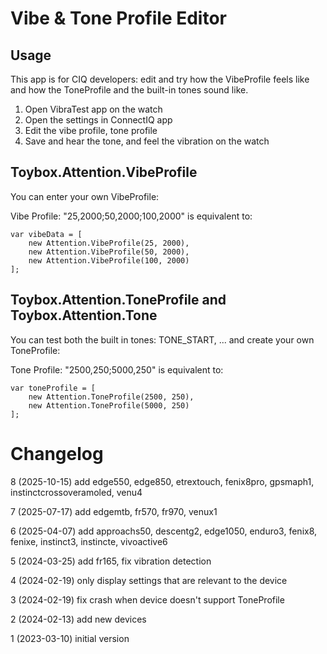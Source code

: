 # Vibe & Tone Profile Editor

## Usage

This app is for CIQ developers: edit and try how the VibeProfile feels like and how the ToneProfile and the built-in tones sound like.

1. Open VibraTest app on the watch
2. Open the settings in ConnectIQ app
3. Edit the vibe profile, tone profile
4. Save and hear the tone, and feel the vibration on the watch

## Toybox.Attention.VibeProfile

You can enter your own VibeProfile:

Vibe Profile: "25,2000;50,2000;100,2000" is equivalent to:

    var vibeData = [
        new Attention.VibeProfile(25, 2000),
        new Attention.VibeProfile(50, 2000),
        new Attention.VibeProfile(100, 2000)
    ];

## Toybox.Attention.ToneProfile and Toybox.Attention.Tone

You can test both the built in tones: TONE_START, ... and create your own ToneProfile: 

Tone Profile: "2500,250;5000,250" is equivalent to:

    var toneProfile = [
        new Attention.ToneProfile(2500, 250),
        new Attention.ToneProfile(5000, 250)
    ];


# Changelog

8 (2025-10-15) add edge550, edge850, etrextouch, fenix8pro, gpsmaph1, instinctcrossoveramoled, venu4

7 (2025-07-17) add edgemtb, fr570, fr970, venux1

6 (2025-04-07) add approachs50, descentg2, edge1050, enduro3, fenix8, fenixe, instinct3, instincte, vivoactive6

5 (2024-03-25) add fr165, fix vibration detection

4 (2024-02-19) only display settings that are relevant to the device

3 (2024-02-19) fix crash when device doesn't support ToneProfile

2 (2024-02-13) add new devices

1 (2023-03-10) initial version
